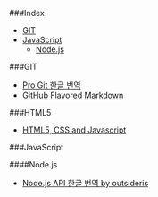 ###Index
* [GIT](#git)
* [JavaScript](#javascript)
    * [Node.js](#nodejs)

###GIT
* [Pro Git 한글 번역](http://git-scm.com/book/ko/)
* [GitHub Flavored Markdown](https://help.github.com/articles/github-flavored-markdown)

###HTML5
* [HTML5, CSS and Javascript](http://fromyou.tistory.com/581)

###JavaScript

####Node.js
* [Node.js API 한글 번역 by outsideris](http://nodejs.sideeffect.kr/docs/)
